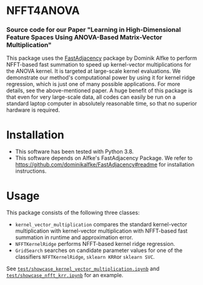 # NFFT4ANOVA
### Source code for our Paper "Learning in High-Dimensional Feature Spaces Using ANOVA-Based Matrix-Vector Multiplication"

This package uses the [FastAdjacency](https://github.com/dominikalfke/FastAdjacency) package by Dominik Alfke to perform NFFT-based fast summation to speed up kernel-vector multiplications for the ANOVA kernel. It is targeted at large-scale kernel evaluations. We demonstrate our method's computational power by using it for kernel ridge regression, which is just one of many possible applications. For more details, see the above-mentioned paper. A huge benefit of this package is that even for very large-scale data, all codes can easily be run on a standard laptop computer in absolutely reasonable time, so that no superior hardware is required.


# Installation
- This software has been tested with Python 3.8.
- This software depends on Alfke's FastAdjacency Package. We refer to https://github.com/dominikalfke/FastAdjacency#readme for installation instructions.


# Usage

This package consists of the following three classes:
- `kernel_vector_multiplication` compares the standard kernel-vector multiplication with kernel-vector multiplication with NFFT-based fast summation in runtime and approximation error.
- `NFFTKernelRidge` performs NFFT-based kernel ridge regression.
- `GridSearch` searches on candidate parameter values for one of the classifiers `NFFTKernelRidge`, `sklearn KRR`or `sklearn SVC`.

See [`test/showcase_kernel_vector_multiplication.ipynb`](https://github.com/wagnertheresa/NFFT4ANOVA/blob/main/test/showcase_kernel_vector_multiplication.ipynb) and [`test/showcase_nfft_krr.ipynb`](https://github.com/wagnertheresa/NFFT4ANOVA/blob/main/test/showcase_nfft_krr.ipynb) for an example.
